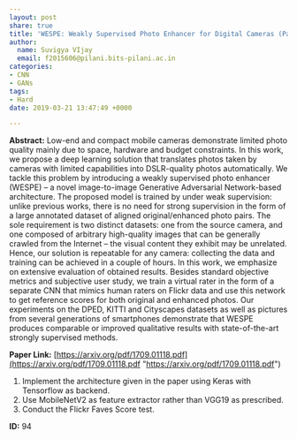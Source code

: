 ```yaml
---
layout: post
share: true
title: 'WESPE: Weakly Supervised Photo Enhancer for Digital Cameras (Paper ID: 94)'
author:
  name: Suvigya VIjay
  email: f2015606@pilani.bits-pilani.ac.in
categories:
- CNN
- GANs
tags:
- Hard
date: 2019-03-21 13:47:49 +0000

---
```

**Abstract:** Low-end and compact mobile cameras demonstrate limited photo quality mainly due to space, hardware and budget constraints. In this work, we propose a deep learning solution that translates photos taken by cameras with limited capabilities into DSLR-quality photos automatically. We tackle this problem by introducing a weakly supervised photo enhancer (WESPE) – a novel image-to-image Generative Adversarial Network-based architecture. The proposed model is trained by under weak supervision: unlike previous works, there is no need for strong supervision in the form of a large annotated dataset of aligned original/enhanced photo pairs. The sole requirement is two distinct datasets: one from the source camera, and one composed of arbitrary high-quality images that can be generally crawled from the Internet – the visual content they exhibit may be unrelated. Hence, our solution is repeatable for any camera: collecting the data and training can be achieved in a couple of hours. In this work, we emphasize on extensive evaluation of obtained results. Besides standard objective metrics and subjective user study, we train a virtual rater in the form of a separate CNN that mimics human raters on Flickr data and use this network to get reference scores for both original and enhanced photos. Our experiments on the DPED, KITTI and Cityscapes datasets as well as pictures from several generations of smartphones demonstrate that WESPE produces comparable or improved qualitative results with state-of-the-art strongly supervised methods.

**Paper Link:** [https://arxiv.org/pdf/1709.01118.pdf](https://arxiv.org/pdf/1709.01118.pdf "https://arxiv.org/pdf/1709.01118.pdf")

1. Implement the architecture given in the paper using Keras with Tensorflow as backend.
2. Use MobileNetV2 as feature extractor rather than VGG19 as prescribed.
3. Conduct the Flickr Faves Score test.

**ID:** 94
